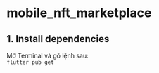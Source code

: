 # mobile_nft_marketplace

## 1. Install dependencies

Mở Terminal và gõ lệnh sau:  
`flutter pub get`
